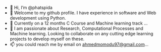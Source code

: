 - 👋 Hi, I’m @phatspida
- 👀 Welcome to my github profile. I have experience in software and Web development using Python. 
- 🌱 Currently on a 12 months C Course and Machine learning track ...
- 💞️ I am passionate about Research, Computational Processes and Machine learning. Looking to collaborate on any cutting edge learning projects to develop myself on these.
- 📫 you could reach me by email on ahmedmomodu97@gmail.com...

<!---
phatspida/phatspida is a ✨ special ✨ repository because its `README.md` (this file) appears on your GitHub profile.
You can click the Preview link to take a look at your changes.
--->

